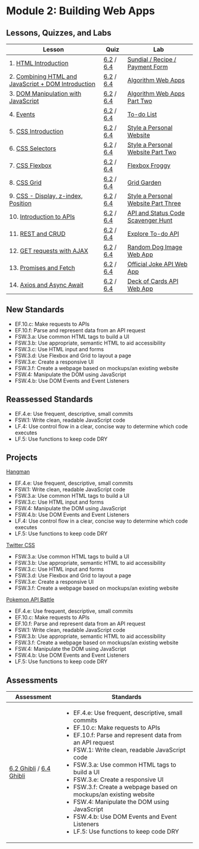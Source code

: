 # Module 2: Building Web Apps

## Lessons, Quizzes, and Labs

| Lesson | Quiz | Lab |
| --- | --- | --- |
| 1. [HTML Introduction](./html_introduction_combined) | [6.2](https://canvas.instructure.com/courses/1605748/quizzes/4100854) / [6.4](https://canvas.instructure.com/courses/1705731/quizzes/4239868) | [Sundial / Recipe / Payment Form](https://github.com/joinpursuit/Pursuit-Core-Web-HTML-Introduction-Lab)  |
| 2. [Combining HTML and JavaScript + DOM Introduction](./dom_1/README.md) | [6.2](https://canvas.instructure.com/courses/1605748/quizzes/4107336) / [6.4](https://canvas.instructure.com/courses/1705731/quizzes/4239883) | [Algorithm Web Apps](https://github.com/joinpursuit/combining-html-and-javascript-plus-dom)
| 3. [DOM Manipulation with JavaScript](./dom_manipulation) | [6.2](https://canvas.instructure.com/courses/1605748/quizzes/4116399) / [6.4](https://canvas.instructure.com/courses/1705731/quizzes/4239875) | [Algorithm Web Apps Part Two](https://github.com/joinpursuit/adding_elements_to_the_dom_lab)
| 4. [Events](./events) | [6.2](https://canvas.instructure.com/courses/1605748/quizzes/4129211) / [6.4](https://canvas.instructure.com/courses/1705731/quizzes/4239887) | [To-do List](https://github.com/joinpursuit/events_lab)
| 5. [CSS Introduction](./css_intro) | [6.2](https://canvas.instructure.com/courses/1605748/quizzes/4143418) / [6.4](https://canvas.instructure.com/courses/1705731/quizzes/4239880) | [Style a Personal Website](https://github.com/joinpursuit/Pursuit-Core-CSS-Intro-Lab/blob/master/README.md) |
| 6. [CSS Selectors](./css_selectors) | [6.2](https://canvas.instructure.com/courses/1605748/quizzes/4151828) / [6.4](https://canvas.instructure.com/courses/1705731/quizzes/4239869) | [Style a Personal Website Part Two](https://github.com/joinpursuit/Pursuit-Core-CSS-Selectors-Lab/blob/master/README.md) |
| 7. [CSS Flexbox](./css_flexbox) | [6.2](https://canvas.instructure.com/courses/1605748/quizzes/4174615) / [6.4](https://canvas.instructure.com/courses/1705731/quizzes/4239881) | [Flexbox Froggy](https://github.com/joinpursuit/css_flexbox_exercise) |
| 8. [CSS Grid](./css_grid) | [6.2](https://canvas.instructure.com/courses/1605748/quizzes/4179035) / [6.4](https://canvas.instructure.com/courses/1705731/quizzes/4239884) | [Grid Garden](https://github.com/joinpursuit/css_grid_exercise)
| 9. [CSS - Display, z-index, Position](./css_display_position_zind) | [6.2](https://canvas.instructure.com/courses/1605748/quizzes/4217753) / [6.4](https://canvas.instructure.com/courses/1705731/quizzes/4239874) | [Style a Personal Website Part Three](https://github.com/joinpursuit/css_display_position_zindex_exercise) |
| 10. [Introduction to APIs](./api_intro) | [6.2](https://canvas.instructure.com/courses/1605748/quizzes/4245201) / [6.4](https://canvas.instructure.com/courses/1705731/quizzes/4494816) | [API and Status Code Scavenger Hunt](https://github.com/joinpursuit/Pursuit-Core-Introduction-To-Networking-and-APIs-Lab/blob/master/README.md) |
| 11. [REST and CRUD](./restful_apis) | [6.2](https://canvas.instructure.com/courses/1605748/quizzes/4245541) / [6.4](https://canvas.instructure.com/courses/1705731/quizzes/4494817) | [Explore To-do API](https://github.com/joinpursuit/restfulapi_exercise) |
| 12. [GET requests with AJAX](./ajax) | [6.2](https://canvas.instructure.com/courses/1605748/quizzes/4262503) / [6.4](https://canvas.instructure.com/courses/1705731/quizzes/4494813) | [Random Dog Image Web App](https://github.com/joinpursuit/Pursuit-Core-Web-AJAX-Lab) |
| 13. [Promises and Fetch](./fetch/README.md) | [6.2](https://canvas.instructure.com/courses/1605748/quizzes/4271116) / [6.4](https://canvas.instructure.com/courses/1705731/quizzes/4494814) | [Official Joke API Web App](https://github.com/joinpursuit/Pursuit-Core-Web-Promises-Fetch-Lab/blob/master/README.md) |
| 14. [Axios and Async Await](./axios%2Basync-await) | [6.2](https://canvas.instructure.com/courses/1605748/quizzes/4282554) / [6.4](https://canvas.instructure.com/courses/1705731/quizzes/4494815) | [Deck of Cards API Web App](https://github.com/joinpursuit/axios_assignment/blob/master/axios_exercise.md) |

## New Standards

* EF.10.c: Make requests to APIs
* EF.10.f: Parse and represent data from an API request
* FSW.3.a: Use common HTML tags to build a UI
* FSW.3.b: Use appropriate, semantic HTML to aid accessibility
* FSW.3.c: Use HTML input and forms
* FSW.3.d: Use Flexbox and Grid to layout a page
* FSW.3.e: Create a responsive UI
* FSW.3.f: Create a webpage based on mockups/an existing website
* FSW.4: Manipulate the DOM using JavaScript
* FSW.4.b: Use DOM Events and Event Listeners

## Reassessed Standards

* EF.4.e: Use frequent, descriptive, small commits
* FSW.1: Write clean, readable JavaScript code
* LF.4: Use control flow in a clear, concise way to determine which code executes
* LF.5: Use functions to keep code DRY

## Projects

[Hangman](https://github.com/joinpursuit/FSW-CLI-Hangman) 

* EF.4.e: Use frequent, descriptive, small commits
* FSW.1: Write clean, readable JavaScript code
* FSW.3.a: Use common HTML tags to build a UI
* FSW.3.c: Use HTML input and forms
* FSW.4: Manipulate the DOM using JavaScript
* FSW.4.b: Use DOM Events and Event Listeners
* LF.4: Use control flow in a clear, concise way to determine which code executes
* LF.5: Use functions to keep code DRY

[Twitter CSS](https://github.com/joinpursuit/FSW-Twitter-CSS)

* FSW.3.a: Use common HTML tags to build a UI
* FSW.3.b: Use appropriate, semantic HTML to aid accessibility
* FSW.3.c: Use HTML input and forms
* FSW.3.d: Use Flexbox and Grid to layout a page
* FSW.3.e: Create a responsive UI
* FSW.3.f: Create a webpage based on mockups/an existing website

[Pokemon API Battle](https://github.com/joinpursuit/Pursuit-Core-Web-Loading-Data-from-Online-Assignment/blob/master/README.md) 

* EF.4.e: Use frequent, descriptive, small commits
* EF.10.c: Make requests to APIs
* EF.10.f: Parse and represent data from an API request
* FSW.1: Write clean, readable JavaScript code
* FSW.3.b: Use appropriate, semantic HTML to aid accessibility
* FSW.3.f: Create a webpage based on mockups/an existing website
* FSW.4: Manipulate the DOM using JavaScript
* FSW.4.b: Use DOM Events and Event Listeners
* LF.5: Use functions to keep code DRY

## Assessments

| Assessment | Standards |
| --- | --- |
| [6.2 Ghibli](https://canvas.instructure.com/courses/1605748/assignments/12619628) / [6.4 Ghibli](https://canvas.instructure.com/courses/1705731/assignments/13240950) | <ul><li>EF.4.e: Use frequent, descriptive, small commits</li><li>EF.10.c: Make requests to APIs</li><li>EF.10.f: Parse and represent data from an API request</li><li>FSW.1: Write clean, readable JavaScript code</li><li>FSW.3.a: Use common HTML tags to build a UI</li><li>FSW.3.e: Create a responsive UI</li><li>FSW.3.f: Create a webpage based on mockups/an existing website</li><li>FSW.4: Manipulate the DOM using JavaScript</li><li>FSW.4.b: Use DOM Events and Event Listeners</li><li>LF.5: Use functions to keep code DRY</li></ul> |

